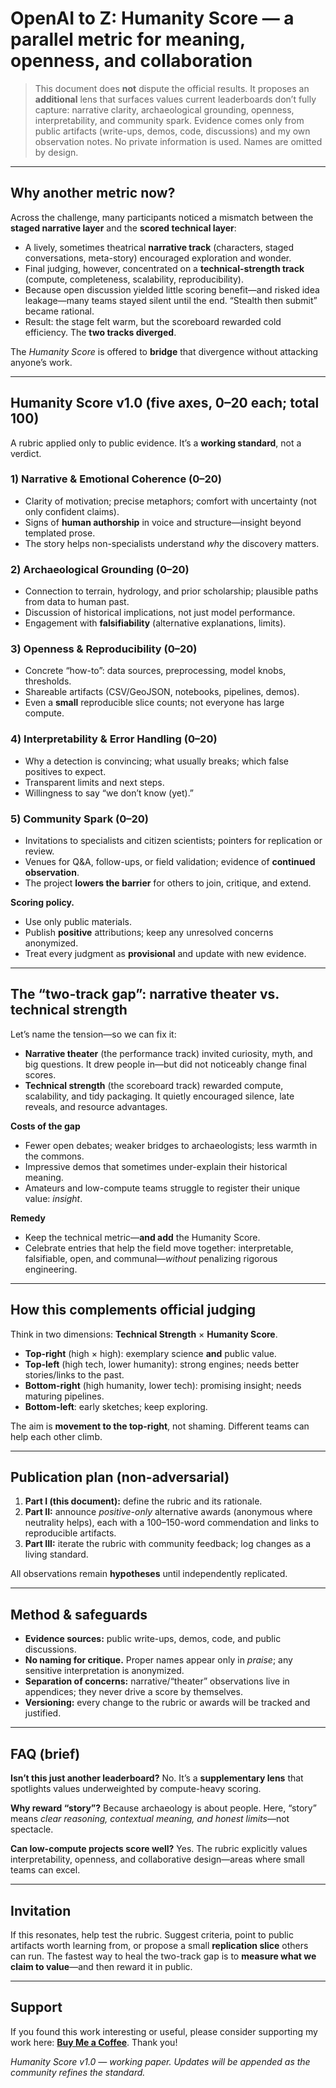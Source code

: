 # OpenAI to Z: **Humanity Score** — a parallel metric for meaning, openness, and collaboration

> This document does **not** dispute the official results.
> It proposes an **additional** lens that surfaces values current leaderboards don’t fully capture: narrative clarity, archaeological grounding, openness, interpretability, and community spark.
> Evidence comes only from public artifacts (write-ups, demos, code, discussions) and my own observation notes. No private information is used. Names are omitted by design.

---

## Why another metric now?

Across the challenge, many participants noticed a mismatch between the **staged narrative layer** and the **scored technical layer**:

* A lively, sometimes theatrical **narrative track** (characters, staged conversations, meta-story) encouraged exploration and wonder.
* Final judging, however, concentrated on a **technical-strength track** (compute, completeness, scalability, reproducibility).
* Because open discussion yielded little scoring benefit—and risked idea leakage—many teams stayed silent until the end. “Stealth then submit” became rational.
* Result: the stage felt warm, but the scoreboard rewarded cold efficiency. The **two tracks diverged**.

The *Humanity Score* is offered to **bridge** that divergence without attacking anyone’s work.

---

## Humanity Score v1.0 (five axes, 0–20 each; total 100)

A rubric applied only to public evidence. It’s a **working standard**, not a verdict.

### 1) Narrative & Emotional Coherence (0–20)

* Clarity of motivation; precise metaphors; comfort with uncertainty (not only confident claims).
* Signs of **human authorship** in voice and structure—insight beyond templated prose.
* The story helps non-specialists understand *why* the discovery matters.

### 2) Archaeological Grounding (0–20)

* Connection to terrain, hydrology, and prior scholarship; plausible paths from data to human past.
* Discussion of historical implications, not just model performance.
* Engagement with **falsifiability** (alternative explanations, limits).

### 3) Openness & Reproducibility (0–20)

* Concrete “how-to”: data sources, preprocessing, model knobs, thresholds.
* Shareable artifacts (CSV/GeoJSON, notebooks, pipelines, demos).
* Even a **small** reproducible slice counts; not everyone has large compute.

### 4) Interpretability & Error Handling (0–20)

* Why a detection is convincing; what usually breaks; which false positives to expect.
* Transparent limits and next steps.
* Willingness to say “we don’t know (yet).”

### 5) Community Spark (0–20)

* Invitations to specialists and citizen scientists; pointers for replication or review.
* Venues for Q\&A, follow-ups, or field validation; evidence of **continued observation**.
* The project **lowers the barrier** for others to join, critique, and extend.

**Scoring policy.**

* Use only public materials.
* Publish **positive** attributions; keep any unresolved concerns anonymized.
* Treat every judgment as **provisional** and update with new evidence.

---

## The “two-track gap”: narrative theater vs. technical strength

Let’s name the tension—so we can fix it:

* **Narrative theater** (the performance track) invited curiosity, myth, and big questions. It drew people in—but did not noticeably change final scores.
* **Technical strength** (the scoreboard track) rewarded compute, scalability, and tidy packaging. It quietly encouraged silence, late reveals, and resource advantages.

**Costs of the gap**

* Fewer open debates; weaker bridges to archaeologists; less warmth in the commons.
* Impressive demos that sometimes under-explain their historical meaning.
* Amateurs and low-compute teams struggle to register their unique value: *insight*.

**Remedy**

* Keep the technical metric—**and add** the Humanity Score.
* Celebrate entries that help the field move together: interpretable, falsifiable, open, and communal—*without* penalizing rigorous engineering.

---

## How this complements official judging

Think in two dimensions: **Technical Strength** × **Humanity Score**.

* **Top-right** (high × high): exemplary science **and** public value.
* **Top-left** (high tech, lower humanity): strong engines; needs better stories/links to the past.
* **Bottom-right** (high humanity, lower tech): promising insight; needs maturing pipelines.
* **Bottom-left**: early sketches; keep exploring.

The aim is **movement to the top-right**, not shaming. Different teams can help each other climb.

---

## Publication plan (non-adversarial)

1. **Part I (this document):** define the rubric and its rationale.
2. **Part II:** announce *positive-only* alternative awards (anonymous where neutrality helps), each with a 100–150-word commendation and links to reproducible artifacts.
3. **Part III:** iterate the rubric with community feedback; log changes as a living standard.

All observations remain **hypotheses** until independently replicated.

---

## Method & safeguards

* **Evidence sources:** public write-ups, demos, code, and public discussions.
* **No naming for critique.** Proper names appear only in *praise*; any sensitive interpretation is anonymized.
* **Separation of concerns:** narrative/“theater” observations live in appendices; they never drive a score by themselves.
* **Versioning:** every change to the rubric or awards will be tracked and justified.

---

## FAQ (brief)

**Isn’t this just another leaderboard?**
No. It’s a **supplementary lens** that spotlights values underweighted by compute-heavy scoring.

**Why reward “story”?**
Because archaeology is about people. Here, “story” means *clear reasoning, contextual meaning, and honest limits*—not spectacle.

**Can low-compute projects score well?**
Yes. The rubric explicitly values interpretability, openness, and collaborative design—areas where small teams can excel.

---

## Invitation

If this resonates, help test the rubric. Suggest criteria, point to public artifacts worth learning from, or propose a small **replication slice** others can run. The fastest way to heal the two-track gap is to **measure what we claim to value**—and then reward it in public.

---

## Support

If you found this work interesting or useful, please consider supporting my work here: **[Buy Me a Coffee](https://buymeacoffee.com/kgninja)**. Thank you!

*Humanity Score v1.0 — working paper. Updates will be appended as the community refines the standard.*

